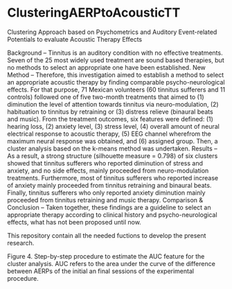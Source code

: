 # ClusteringAERPtoAcousticTT
Clustering Approach based on Psychometrics and Auditory Event-related Potentials to evaluate Acoustic Therapy Effects

Background – Tinnitus is an auditory condition with no effective treatments. Seven of the 25 most widely used treatment are sound based therapies, but no methods to select an appropriate one have been established. New Method – Therefore, this investigation aimed to establish a method to select an appropriate acoustic therapy by finding comparable psycho-neurological effects. For that purpose, 71 Mexican volunteers (60 tinnitus sufferers and 11 controls) followed one of five two-month treatments that aimed to (1) diminution the level of attention towards tinnitus via neuro-modulation, (2) habituation to tinnitus by retraining or (3) distress relieve (binaural beats and music). From the treatment outcomes, six features were defined: (1) hearing loss, (2) anxiety level, (3) stress level, (4) overall amount of neural electrical response to acoustic therapy, (5) EEG channel wherefrom the maximum neural response was obtained, and (6) assigned group. Then, a cluster analysis based on the k-means method was undertaken. Results – As a result, a strong structure (silhouette measure = 0.798) of six clusters showed that tinnitus sufferers who reported diminution of stress and anxiety, and no side effects, mainly proceeded from neuro-modulation treatments. Furthermore, most of tinnitus sufferers who reported increase of anxiety mainly proceeded from tinnitus retraining and binaural beats. Finally, tinnitus sufferers who only reported anxiety diminution mainly proceeded from tinnitus retraining and music therapy. Comparison & Conclusion – Taken together, these findings are a guideline to select an appropriate therapy according to clinical history and psycho-neurological effects, what has not been proposed until now.   


This repository contain all the needed fuctions to develop the present research.
 
Figure 4. Step-by-step procedure to estimate the AUC feature for the cluster analysis. AUC refers to the area under the curve of the difference between AERPs of the initial an final sessions of the experimental procedure.
